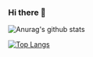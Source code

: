 ### Hi there 👋
![Anurag's github stats](https://github-readme-stats.vercel.app/api?username=UserKazun&show_icons=true&theme=nord&count_private=true&include_all_commits=true)

[![Top Langs](https://github-readme-stats.vercel.app/api/top-langs/?username=userkazun&hide=javascript,html,css)](https://github.com/userkazun/github-readme-stats)
<!--
**UserKazun/UserKazun** is a ✨ _special_ ✨ repository because its `README.md` (this file) appears on your GitHub profile.

Here are some ideas to get you started:

- 🔭 I’m currently working on ...
- 🌱 I’m currently learning ...
- 👯 I’m looking to collaborate on ...
- 🤔 I’m looking for help with ...
- 💬 Ask me about ...
- 📫 How to reach me: ...
- 😄 Pronouns: ...
- ⚡ Fun fact: ...
-->
